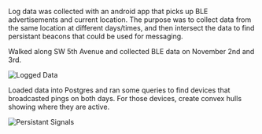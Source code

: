 Log data was collected with an android app that picks up BLE advertisements
and current location. The purpose was to collect data from the same
location at different days/times, and then intersect the data to find
persistant beacons that could be used for messaging.

Walked along SW 5th Avenue and collected BLE data on November 2nd and 3rd.

![Logged Data](https://github.com/meyersj/explore/blob/master/research/logged_data.png)

Loaded data into Postgres and ran some queries to find devices that broadcasted
pings on both days. For those devices, create convex hulls showing where
they are active.

![Persistant Signals](https://github.com/meyersj/explore/blob/master/research/persistant_signals.png)
    
